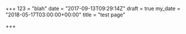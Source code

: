 +++
123 = "blah"
date = "2017-09-13T09:29:14Z"
draft = true
my_date = "2018-05-17T03:00:00+00:00"
title = "test page"

+++
